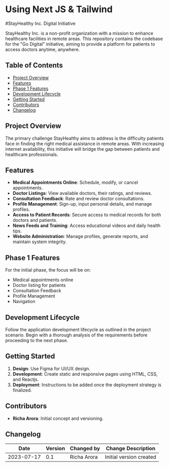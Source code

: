 # Using Next JS & Tailwind  
#StayHealthy Inc. Digital Initiative

StayHealthy Inc. is a non-profit organization with a mission to enhance healthcare facilities in remote areas. This repository contains the codebase for the "Go Digital" initiative, aiming to provide a platform for patients to access doctors anytime, anywhere.

## Table of Contents

- [Project Overview](#project-overview)
- [Features](#features)
- [Phase 1 Features](#phase-1-features)
- [Development Lifecycle](#development-lifecycle)
- [Getting Started](#getting-started)
- [Contributors](#contributors)
- [Changelog](#changelog)

## Project Overview

The primary challenge StayHealthy aims to address is the difficulty patients face in finding the right medical assistance in remote areas. With increasing internet availability, this initiative will bridge the gap between patients and healthcare professionals.

## Features

- **Medical Appointments Online**: Schedule, modify, or cancel appointments.
- **Doctor Listings**: View available doctors, their ratings, and reviews.
- **Consultation Feedback**: Rate and review doctor consultations.
- **Profile Management**: Sign-up, input personal details, and manage profiles.
- **Access to Patient Records**: Secure access to medical records for both doctors and patients.
- **News Feeds and Training**: Access educational videos and daily health tips.
- **Website Administration**: Manage profiles, generate reports, and maintain system integrity.

## Phase 1 Features

For the initial phase, the focus will be on:
- Medical appointments online
- Doctor listing for patients
- Consultation Feedback
- Profile Management
- Navigation

## Development Lifecycle

Follow the application development lifecycle as outlined in the project scenario. Begin with a thorough analysis of the requirements before proceeding to the next phase.

## Getting Started

1. **Design**: Use Figma for UI/UX design.
2. **Development**: Create static and responsive pages using HTML, CSS, and Reactjs.
3. **Deployment**: Instructions to be added once the deployment strategy is finalized.

## Contributors

- **Richa Arora**: Initial concept and versioning.

## Changelog

| Date       | Version | Changed by  | Change Description           |
|------------|---------|-------------|-----------------------------|
| 2023-07-17 | 0.1     | Richa Arora | Initial version created     |
